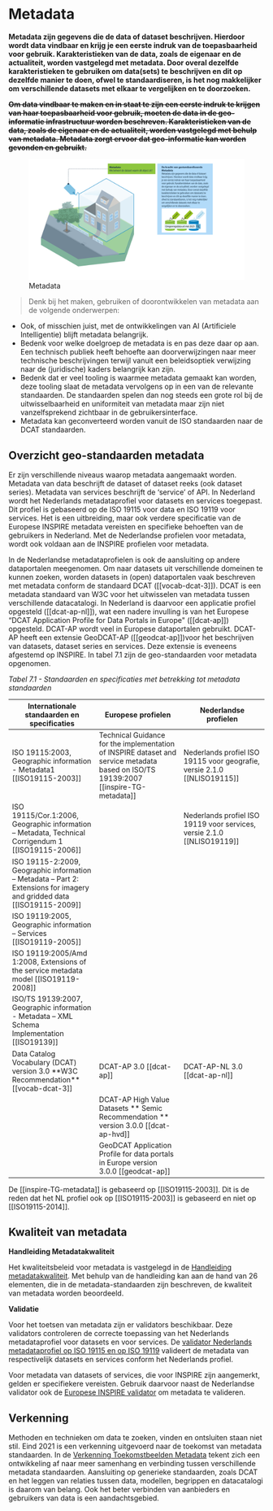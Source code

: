 # Metadata

**Metadata zijn gegevens die de data of dataset beschrijven. Hierdoor wordt data vindbaar en krijg je een eerste indruk van de toepasbaarheid voor gebruik. Karakteristieken van de data, zoals de eigenaar en de actualiteit, worden vastgelegd met metadata. Door overal dezelfde karakteristieken te gebruiken om data(sets) te beschrijven en dit op dezelfde manier te doen, ofwel te standaardiseren, is het nog makkelijker om verschillende datasets met elkaar te vergelijken en te doorzoeken.**

~~**Om data vindbaar te maken en in staat te zijn een eerste indruk te krijgen van haar toepasbaarheid voor gebruik, moeten de data in de geo-informatie infrastructuur worden beschreven. Karakteristieken van de data, zoals de eigenaar en de actualiteit, worden vastgelegd met behulp van metadata. Metadata zorgt ervoor dat geo-informatie kan worden gevonden en gebruikt.**~~

<figure id="pd">
<a href="media/Raamwerk_Metadata_versie_0.91.png" target="_blank"><img src="media/Raamwerk_Metadata_versie_0.91.png" alt=""></a>
<figcaption>Metadata</figcaption>
</figure>

> Denk bij het maken, gebruiken of doorontwikkelen van metadata aan de volgende onderwerpen:
- Ook, of misschien juist, met de ontwikkelingen van AI (Artificiele Intelligentie) blijft metadata belangrijk. 
- Bedenk voor welke doelgroep de metadata is en pas deze daar op aan. Een technisch publiek heeft behoefte aan doorverwijzingen naar meer technische beschrijvingen terwijl vanuit een beleidsoptiek verwijzing naar de (juridische) kaders belangrijk kan zijn.
- Bedenk dat er veel tooling is waarmee metadata gemaakt kan worden, deze tooling slaat de metadata vervolgens op in een van de relevante standaarden. De standaarden spelen dan nog steeds een grote rol bij de uitwisselbaarheid en uniformiteit van metadata maar zijn niet vanzelfsprekend zichtbaar in de gebruikersinterface.
- Metadata kan geconverteerd worden vanuit de ISO standaarden naar de DCAT standaarden. 


## Overzicht geo-standaarden metadata

Er zijn verschillende niveaus waarop metadata aangemaakt worden. Metadata van data beschrijft de dataset of dataset reeks (ook dataset series). Metadata van services beschrijft de ‘service’ of API. In Nederland wordt het Nederlands metadataprofiel voor datasets en services toegepast. Dit profiel is gebaseerd op de ISO 19115 voor data en ISO 19119 voor services. Het is een uitbreiding, maar ook verdere specificatie van de Europese INSPIRE metadata vereisten en specifieke behoeften van de gebruikers in Nederland. Met de Nederlandse profielen voor metadata, wordt ook voldaan aan de INSPIRE profielen voor metadata.

In de Nederlandse metadataprofielen is ook de aansluiting op andere dataportalen meegenomen. Om naar datasets uit verschillende domeinen te kunnen zoeken, worden datasets in (open) dataportalen vaak beschreven met metadata conform de standaard DCAT ([[vocab-dcat-3]]). DCAT is een metadata standaard van W3C voor het uitwisselen van metadata tussen verschillende datacatalogi. In Nederland is daarvoor een applicatie profiel opgesteld ([[dcat-ap-nl]]), wat een nadere invulling is van het Europese “DCAT Application Profile for Data Portals in Europe" ([[dcat-ap]]) opgesteld. DCAT-AP wordt veel in Europese dataportalen gebruikt. DCAT-AP heeft een extensie GeoDCAT-AP ([[geodcat-ap]])voor het beschrijven van datasets, dataset series en services. Deze extensie is eveneens afgestemd op INSPIRE. In tabel 7.1 zijn de geo-standaarden voor metadata opgenomen. 

*Tabel 7.1 - Standaarden en specificaties met betrekking tot metadata standaarden*
<table>
  <colgroup>
  <col style= "width: 34%;" >
  <col style= "width: 33%;" >
  <col style= "width: 33%;" >
   </colgroup>
  <thead>
    <tr>
      <th> Internationale standaarden en specificaties </th>
      <th> Europese profielen </th>
      <th> Nederlandse profielen </th>
    </tr>
  </thead>
  <tbody>
    <tr>
      <td>ISO 19115:2003, Geographic information - Metadata1 [[ISO19115-2003]] </td>
      <td>Technical Guidance for the implementation of INSPIRE dataset and service metadata based on ISO/TS 19139:2007 [[inspire-TG-metadata]] </td>
      <td> Nederlands profiel ISO 19115 voor geografie, versie 2.1.0 [[NLISO19115]] </td>
    </tr>
    <tr>
      <td>ISO 19115/Cor.1:2006, Geographic information – Metadata, Technical Corrigendum 1 [[ISO19115-2006]] </td>
      <td> </td>
      <td>Nederlands profiel ISO 19119 voor services, versie 2.1.0 [[NLISO19119]] </td>
    </tr>
    <tr>
      <td>ISO 19115-2:2009, Geographic information – Metadata – Part 2: Extensions for imagery and gridded data [[ISO19115-2009]] </td>
      <td> </td>
      <td> </td>
    </tr>
    <tr>
      <td>ISO 19119:2005, Geographic information – Services [[ISO19119-2005]] </td>
      <td> </td>
      <td> </td>
    </tr>
    <tr>
      <td>ISO 19119:2005/Amd 1:2008, Extensions of the service metadata model [[ISO19119-2008]] </td>
      <td> </td>
      <td> </td>
    </tr>
    <tr>
      <td>ISO/TS 19139:2007, Geographic information - Metadata – XML Schema Implementation [[ISO19139]] </td>
      <td> </td>
      <td> </td>
    </tr>
    <tr>
      <td>Data Catalog Vocabulary (DCAT) version 3.0 **W3C Recommendation** [[vocab-dcat-3]] </td>
      <td>DCAT-AP 3.0 [[dcat-ap]] </td>
      <td>DCAT-AP-NL 3.0 [[dcat-ap-nl]] </td>
    </tr>
   <tr>
      <td> </td>
      <td>DCAT-AP High Value Datasets ** Semic Recommendation ** version 3.0.0 [[dcat-ap-hvd]] </td>
      <td> </td>
     </tr>
   <tr>
      <td> </td>
      <td>GeoDCAT Application Profile for data portals in Europe version 3.0.0 [[geodcat-ap]] </td>
      <td> </td>
     </tr>
      </tbody>
</table>

<aside class="note">De [[inspire-TG-metadata]] is gebaseerd op [[ISO19115-2003]]. Dit is de reden dat het NL profiel ook op [[ISO19115-2003]] is gebaseerd en niet op [[ISO19115-2014]].
 </aside>

## Kwaliteit van metadata

**Handleiding Metadatakwaliteit**

Het kwaliteitsbeleid voor metadata is vastgelegd in de [Handleiding metadatakwaliteit](https://www.geonovum.nl/uploads/documents/Handleiding%20metadata%20monitoring%20v0.5.pdf). Met behulp van de handleiding kan aan de hand van 26 elementen, die in de metadata-standaarden zijn beschreven, de kwaliteit van metadata worden beoordeeld.

**Validatie**

Voor het toetsen van metadata zijn er validators beschikbaar. Deze validators controleren de correcte toepassing van het Nederlands metadataprofiel voor datasets en voor services. De [validator Nederlands metadataprofiel op ISO 19115 en op ISO 19119](https://validatie.geostandaarden.nl/) valideert de metadata van respectivelijk datasets en services conform het Nederlands profiel. 

Voor metadata van datasets of services, die voor INSPIRE zijn aangemerkt, gelden er specifiekere vereisten. Gebruik daarvoor
naast de Nederlandse validator ook de [Europese INSPIRE validator](https://inspire.ec.europa.eu/validator/home/index.html) om metadata te valideren.

## Verkenning

Methoden en technieken om data te zoeken, vinden en ontsluiten staan niet stil. Eind 2021 is een verkenning uitgevoerd naar de toekomst van metadata standaarden. In de [Verkenning Toekomstbeelden Metadata](https://docs.geostandaarden.nl/vtm/cv-al-vrk-20211125/#d1e9) tekent zich een ontwikkeling af naar meer samenhang en verbinding tussen verschillende metadata standaarden. Aansluiting op generieke standaarden, zoals DCAT en het leggen van relaties tussen data, modellen, begrippen en datacatalogi is daarom van belang. Ook het beter verbinden van aanbieders en gebruikers van data is een aandachtsgebied. 



